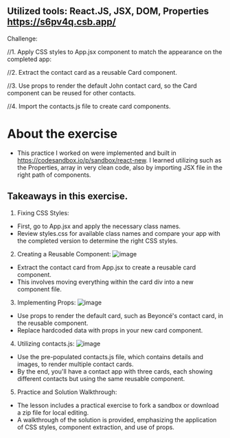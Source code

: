 ## Utilized tools: React.JS, JSX, DOM, Properties https://s6pv4q.csb.app/
Challenge:

//1. Apply CSS styles to App.jsx component to match the appearance on the completed app:

//2. Extract the contact card as a reusable Card component.

//3. Use props to render the default John contact card, so the Card component can be reused for other contacts.

//4. Import the contacts.js file to create card components.

# About the exercise
* This practice I worked on were implemented and built in https://codesandbox.io/p/sandbox/react-new. I learned utilizing such as the Properties, array in very clean code, also by importing JSX file in the right path of components.  

## Takeaways in this exercise.

1. Fixing CSS Styles:

- First, go to App.jsx and apply the necessary class names.
- Review styles.css for available class names and compare your app with the completed version to determine the right CSS styles.

2. Creating a Reusable Component:
![image](https://github.com/Johnpepsi/ContactsExercise-React.JS/assets/112512965/2539bb19-2665-49ce-8c0f-f8009613477d)


- Extract the contact card from App.jsx to create a reusable card component.
- This involves moving everything within the card div into a new component file.

3. Implementing Props:
![image](https://github.com/Johnpepsi/ContactsExercise-React.JS/assets/112512965/f82e5699-32ed-4825-bfeb-01076a513814)


- Use props to render the default card, such as Beyoncé's contact card, in the reusable component.
- Replace hardcoded data with props in your new card component.

4. Utilizing contacts.js:
![image](https://github.com/Johnpepsi/ContactsExercise-React.JS/assets/112512965/3728118d-aa3d-48fd-9bbf-86a164648c4a)


- Use the pre-populated contacts.js file, which contains details and images, to render multiple contact cards.
- By the end, you'll have a contact app with three cards, each showing different contacts but using the same reusable component.

5. Practice and Solution Walkthrough:

- The lesson includes a practical exercise to fork a sandbox or download a zip file for local editing.
- A walkthrough of the solution is provided, emphasizing the application of CSS styles, component extraction, and use of props.
